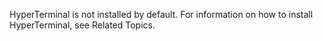 <Token xmlns:xlink="http://www.w3.org/1999/xlink">HyperTerminal is not installed by default. For information on how to install HyperTerminal, see Related Topics.</Token>